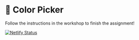 # 🎨 Color Picker

Follow the instructions in the workshop to finish the assignment!

[![Netlify Status](https://api.netlify.com/api/v1/badges/0c80dca8-7955-4fa8-a63f-44fd2a950c45/deploy-status)](https://app.netlify.com/sites/stevenscolorpicker/deploys)
